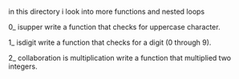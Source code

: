 in this directory i look into more functions and nested loops

0_ isupper
write a function that checks for uppercase character.

1_ isdigit
write a function that checks for a digit (0 through 9).

2_ collaboration is multiplication
write a function that multiplied two integers.

